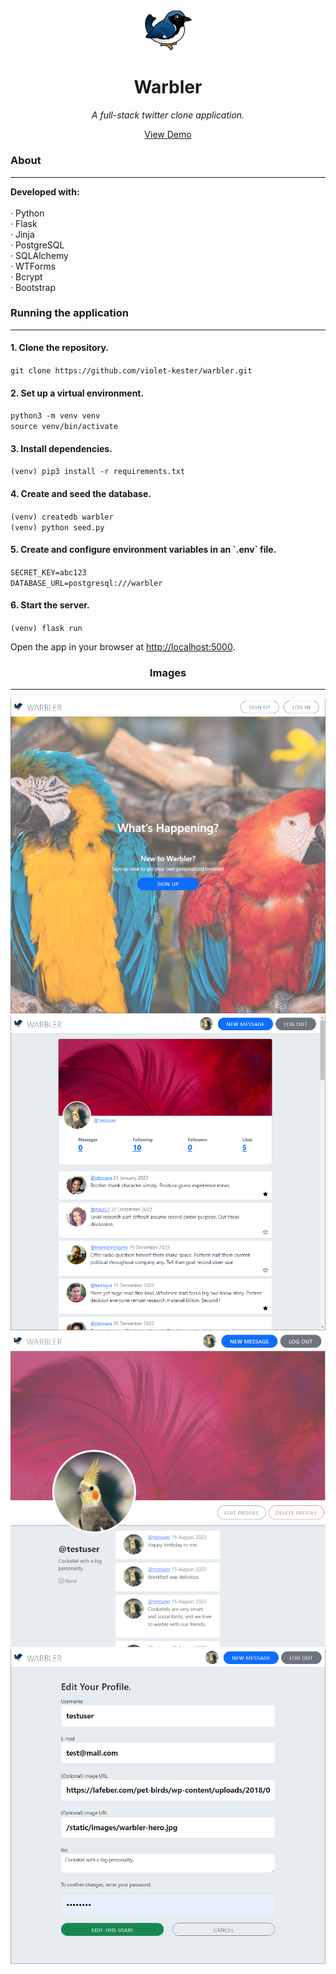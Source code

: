 <!-- header -->

<div align='center'>
    <img src='/static/images/warbler-logo.png' width='75px' alt='Logo'>
  <h1>Warbler</h1>
  <p>
    <i>A full-stack twitter clone application.</i>
  </p>
  <p>
    <a href='https://violetkester-warbler.onrender.com' target='_blank'>View Demo</a>
  </p>
</div>

<!-- content -->

<div>
  <h3>About</h3>
  <hr/>
  <p>
    <b>Developed with:</b><br/><br/>
    · Python<br/>
    · Flask<br/>
    · Jinja<br/>
    · PostgreSQL<br/>
    · SQLAlchemy<br/>
    · WTForms<br/>
    · Bcrypt<br/>
    · Bootstrap<br/>
  </p>
<!--   <h3>Log in</h3>
  <hr/>
  <p>
    <code>username: testuser</code><br />
    <code>password: password</code>
  </p> -->
  <h3>Running the application</h3>
  <hr/>
  <h4>1. Clone the repository.</h4>
  <p>
    <code>git clone https://github.com/violet-kester/warbler.git</code>
  </p>
    <h4>2. Set up a virtual environment.</h4>
  <p>
    <code>python3 -m venv venv</code><br/>
    <code>source venv/bin/activate</code>
  </p>
  <h4>
    3. Install dependencies.
  </h4>
  <p>
    <code>(venv) pip3 install -r requirements.txt</code>
  </p>
  <h4>
    4. Create and seed the database.
  </h4>
    <code>(venv) createdb warbler</code><br/>
    <code>(venv) python seed.py</code><br/>
  <p>
  </p>
  <h4>
    5. Create and configure environment variables in an `.env` file.
  </h4>
    <code>SECRET_KEY=abc123</code><br/>
    <code>DATABASE_URL=postgresql:///warbler</code><br/>
  <p>
  <h4>
    6. Start the server.
  </h4>
  <p>
    <code>(venv) flask run</code>
  <p>
  <p>
    Open the app in your browser at <a href='http://localhost:5000'>http://localhost:5000</a>.
  </p>
</div>

<!-- images  -->

<div align='center'>
  <h3>Images</h3>
  <hr/>
  <div class='images-container'>
    <img src='/static/images/warbler-screenshot-1.png' alt='Warbler screenshot 1'>
    <img src='/static/images/warbler-screenshot-2.png' alt='Warbler screenshot 2'>
    <img src='/static/images/warbler-screenshot-3.png' alt='Warbler screenshot 3'>
    <img src='/static/images/warbler-screenshot-4.png' alt='Warbler screenshot 4'>
  </div>
</div>
